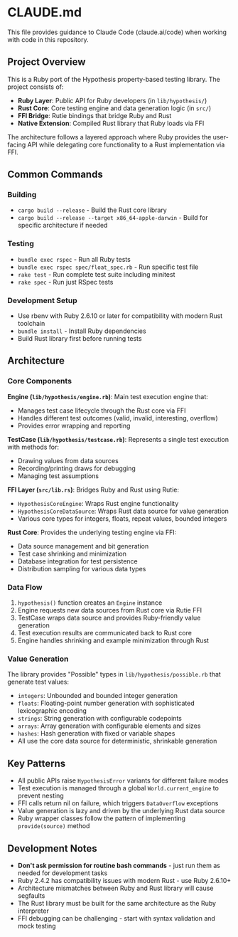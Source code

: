 # CLAUDE.md

This file provides guidance to Claude Code (claude.ai/code) when working with code in this repository.

## Project Overview

This is a Ruby port of the Hypothesis property-based testing library. The project consists of:

- **Ruby Layer**: Public API for Ruby developers (in `lib/hypothesis/`)
- **Rust Core**: Core testing engine and data generation logic (in `src/`)
- **FFI Bridge**: Rutie bindings that bridge Ruby and Rust
- **Native Extension**: Compiled Rust library that Ruby loads via FFI

The architecture follows a layered approach where Ruby provides the user-facing API while delegating core functionality to a Rust implementation via FFI.

## Common Commands

### Building
- `cargo build --release` - Build the Rust core library
- `cargo build --release --target x86_64-apple-darwin` - Build for specific architecture if needed

### Testing
- `bundle exec rspec` - Run all Ruby tests
- `bundle exec rspec spec/float_spec.rb` - Run specific test file
- `rake test` - Run complete test suite including minitest
- `rake spec` - Run just RSpec tests

### Development Setup
- Use rbenv with Ruby 2.6.10 or later for compatibility with modern Rust toolchain
- `bundle install` - Install Ruby dependencies
- Build Rust library first before running tests

## Architecture

### Core Components

**Engine (`lib/hypothesis/engine.rb`)**: Main test execution engine that:
- Manages test case lifecycle through the Rust core via FFI
- Handles different test outcomes (valid, invalid, interesting, overflow)
- Provides error wrapping and reporting

**TestCase (`lib/hypothesis/testcase.rb`)**: Represents a single test execution with methods for:
- Drawing values from data sources
- Recording/printing draws for debugging
- Managing test assumptions

**FFI Layer (`src/lib.rs`)**: Bridges Ruby and Rust using Rutie:
- `HypothesisCoreEngine`: Wraps Rust engine functionality
- `HypothesisCoreDataSource`: Wraps Rust data source for value generation
- Various core types for integers, floats, repeat values, bounded integers

**Rust Core**: Provides the underlying testing engine via FFI:
- Data source management and bit generation
- Test case shrinking and minimization  
- Database integration for test persistence
- Distribution sampling for various data types

### Data Flow

1. `hypothesis()` function creates an `Engine` instance
2. Engine requests new data sources from Rust core via Rutie FFI
3. TestCase wraps data source and provides Ruby-friendly value generation
4. Test execution results are communicated back to Rust core
5. Engine handles shrinking and example minimization through Rust

### Value Generation

The library provides "Possible" types in `lib/hypothesis/possible.rb` that generate test values:
- `integers`: Unbounded and bounded integer generation
- `floats`: Floating-point number generation with sophisticated lexicographic encoding
- `strings`: String generation with configurable codepoints
- `arrays`: Array generation with configurable elements and sizes
- `hashes`: Hash generation with fixed or variable shapes
- All use the core data source for deterministic, shrinkable generation

## Key Patterns

- All public APIs raise `HypothesisError` variants for different failure modes
- Test execution is managed through a global `World.current_engine` to prevent nesting
- FFI calls return nil on failure, which triggers `DataOverflow` exceptions
- Value generation is lazy and driven by the underlying Rust data source
- Ruby wrapper classes follow the pattern of implementing `provide(source)` method

## Development Notes

- **Don't ask permission for routine bash commands** - just run them as needed for development tasks
- Ruby 2.4.2 has compatibility issues with modern Rust - use Ruby 2.6.10+ 
- Architecture mismatches between Ruby and Rust library will cause segfaults
- The Rust library must be built for the same architecture as the Ruby interpreter
- FFI debugging can be challenging - start with syntax validation and mock testing